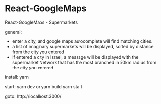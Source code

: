 # React-GoogleMaps
React-GoogleMaps - Supermarkets

general:
* enter a city, and google maps autocomplete will find matching cities.
* a list of imaginary supermarkets will be displayed, sorted by distance from the city you entered
* if entered a city in Israel, a message will be displayed with the supermarket Network that has the most branched in 50km radius from the city you entered

install:
yarn

start:
yarn dev
or 
yarn build
yarn start

goto:
http://localhost:3000/



